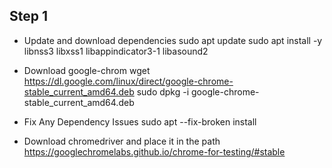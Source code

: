 ## Step 1 ##
- Update and download dependencies
sudo apt update
sudo apt install -y libnss3 libxss1 libappindicator3-1 libasound2

- Download google-chrom
wget https://dl.google.com/linux/direct/google-chrome-stable_current_amd64.deb
sudo dpkg -i google-chrome-stable_current_amd64.deb

- Fix Any Dependency Issues
sudo apt --fix-broken install

- Download chromedriver and place it in the path
https://googlechromelabs.github.io/chrome-for-testing/#stable


